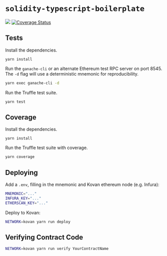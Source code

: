 # `solidity-typescript-boilerplate`

<!-- Replace ORG/REPO with organization and repository -->

![](https://github.com/renproject/solidity-typescript-boilerplate/workflows/solidity/badge.svg)
[![Coverage Status](https://coveralls.io/repos/github/renproject/solidity-typescript-boilerplate/badge.svg?branch=master)](https://coveralls.io/github/renproject/solidity-typescript-boilerplate?branch=master)

## Tests

Install the dependencies.

```
yarn install
```

Run the `ganache-cli` or an alternate Ethereum test RPC server on port 8545. The `-d` flag will use a deterministic mnemonic for reproducibility.

```sh
yarn exec ganache-cli -d
```

Run the Truffle test suite.

```sh
yarn test
```

## Coverage

Install the dependencies.

```
yarn install
```

Run the Truffle test suite with coverage.

```sh
yarn coverage
```

## Deploying

Add a `.env`, filling in the mnemonic and Kovan ethereum node (e.g. Infura):

```sh
MNEMONIC="..."
INFURA_KEY="..."
ETHERSCAN_KEY="..."
```

Deploy to Kovan:

```sh
NETWORK=kovan yarn run deploy
```

## Verifying Contract Code

```sh
NETWORK=kovan yarn run verify YourContractName
```
